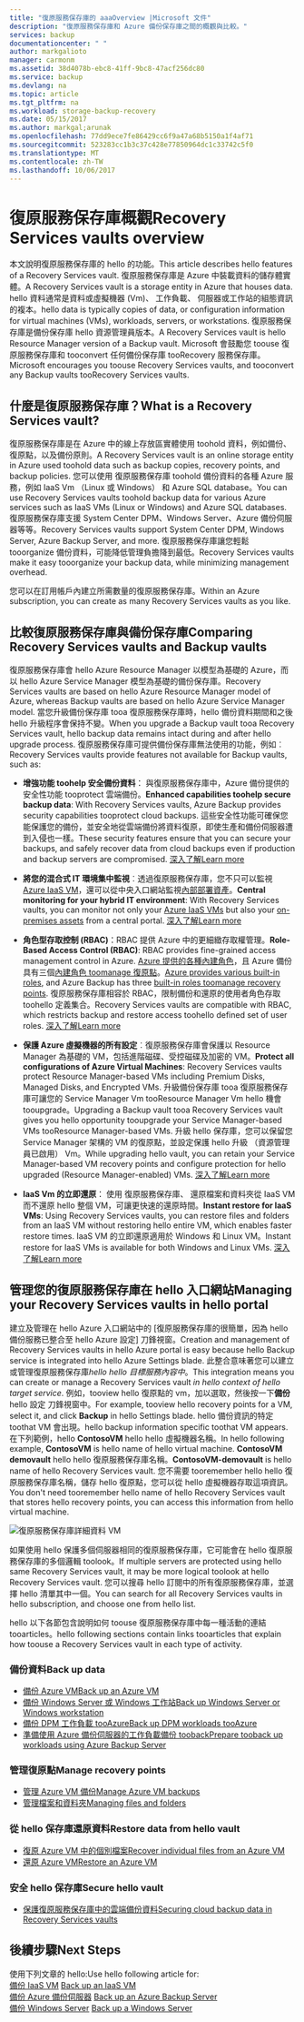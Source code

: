 ```yaml
---
title: "復原服務保存庫的 aaaOverview |Microsoft 文件"
description: "復原服務保存庫和 Azure 備份保存庫之間的概觀與比較。"
services: backup
documentationcenter: " "
author: markgalioto
manager: carmonm
ms.assetid: 38d4078b-ebc8-41ff-9bc8-47acf256dc80
ms.service: backup
ms.devlang: na
ms.topic: article
ms.tgt_pltfrm: na
ms.workload: storage-backup-recovery
ms.date: 05/15/2017
ms.author: markgal;arunak
ms.openlocfilehash: 77dd9ece7fe86429cc6f9a47a68b5150a1f4af71
ms.sourcegitcommit: 523283cc1b3c37c428e77850964dc1c33742c5f0
ms.translationtype: MT
ms.contentlocale: zh-TW
ms.lasthandoff: 10/06/2017
---
```

# <a name="recovery-services-vaults-overview"></a><span data-ttu-id="1b130-103">復原服務保存庫概觀</span><span class="sxs-lookup"><span data-stu-id="1b130-103">Recovery Services vaults overview</span></span>

<span data-ttu-id="1b130-104">本文說明復原服務保存庫的 hello 的功能。</span><span class="sxs-lookup"><span data-stu-id="1b130-104">This article describes hello features of a Recovery Services vault.</span></span> <span data-ttu-id="1b130-105">復原服務保存庫是 Azure 中裝載資料的儲存體實體。</span><span class="sxs-lookup"><span data-stu-id="1b130-105">A Recovery Services vault is a storage entity in Azure that houses data.</span></span> <span data-ttu-id="1b130-106">hello 資料通常是資料或虛擬機器 (Vm)、 工作負載、 伺服器或工作站的組態資訊的複本。</span><span class="sxs-lookup"><span data-stu-id="1b130-106">hello data is typically copies of data, or configuration information for virtual machines (VMs), workloads, servers, or workstations.</span></span> <span data-ttu-id="1b130-107">復原服務保存庫是備份保存庫 hello 資源管理員版本。</span><span class="sxs-lookup"><span data-stu-id="1b130-107">A Recovery Services vault is hello Resource Manager version of a Backup vault.</span></span> <span data-ttu-id="1b130-108">Microsoft 會鼓勵您 toouse 復原服務保存庫和 tooconvert 任何備份保存庫 tooRecovery 服務保存庫。</span><span class="sxs-lookup"><span data-stu-id="1b130-108">Microsoft encourages you toouse Recovery Services vaults, and tooconvert any Backup vaults tooRecovery Services vaults.</span></span>

## <a name="what-is-a-recovery-services-vault"></a><span data-ttu-id="1b130-109">什麼是復原服務保存庫？</span><span class="sxs-lookup"><span data-stu-id="1b130-109">What is a Recovery Services vault?</span></span>

<span data-ttu-id="1b130-110">復原服務保存庫是在 Azure 中的線上存放區實體使用 toohold 資料，例如備份、 復原點，以及備份原則。</span><span class="sxs-lookup"><span data-stu-id="1b130-110">A Recovery Services vault is an online storage entity in Azure used toohold data such as backup copies, recovery points, and backup policies.</span></span> <span data-ttu-id="1b130-111">您可以使用 復原服務保存庫 toohold 備份資料的各種 Azure 服務，例如 IaaS Vm （Linux 或 Windows） 和 Azure SQL database。</span><span class="sxs-lookup"><span data-stu-id="1b130-111">You can use Recovery Services vaults toohold backup data for various Azure services such as IaaS VMs (Linux or Windows) and Azure SQL databases.</span></span> <span data-ttu-id="1b130-112">復原服務保存庫支援 System Center DPM、Windows Server、Azure 備份伺服器等等。</span><span class="sxs-lookup"><span data-stu-id="1b130-112">Recovery Services vaults support System Center DPM, Windows Server, Azure Backup Server, and more.</span></span> <span data-ttu-id="1b130-113">復原服務保存庫讓您輕鬆 tooorganize 備份資料，可能降低管理負擔降到最低。</span><span class="sxs-lookup"><span data-stu-id="1b130-113">Recovery Services vaults make it easy tooorganize your backup data, while minimizing management overhead.</span></span>

<span data-ttu-id="1b130-114">您可以在訂用帳戶內建立所需數量的復原服務保存庫。</span><span class="sxs-lookup"><span data-stu-id="1b130-114">Within an Azure subscription, you can create as many Recovery Services vaults as you like.</span></span>

## <a name="comparing-recovery-services-vaults-and-backup-vaults"></a><span data-ttu-id="1b130-115">比較復原服務保存庫與備份保存庫</span><span class="sxs-lookup"><span data-stu-id="1b130-115">Comparing Recovery Services vaults and Backup vaults</span></span>

<span data-ttu-id="1b130-116">復原服務保存庫會 hello Azure Resource Manager 以模型為基礎的 Azure，而以 hello Azure Service Manager 模型為基礎的備份保存庫。</span><span class="sxs-lookup"><span data-stu-id="1b130-116">Recovery Services vaults are based on hello Azure Resource Manager model of Azure, whereas Backup vaults are based on hello Azure Service Manager model.</span></span> <span data-ttu-id="1b130-117">當您升級備份保存庫 tooa 復原服務保存庫時，hello 備份資料期間和之後 hello 升級程序會保持不變。</span><span class="sxs-lookup"><span data-stu-id="1b130-117">When you upgrade a Backup vault tooa Recovery Services vault, hello backup data remains intact during and after hello upgrade process.</span></span> <span data-ttu-id="1b130-118">復原服務保存庫可提供備份保存庫無法使用的功能，例如︰</span><span class="sxs-lookup"><span data-stu-id="1b130-118">Recovery Services vaults provide features not available for Backup vaults, such as:</span></span>

- <span data-ttu-id="1b130-119">**增強功能 toohelp 安全備份資料**： 與復原服務保存庫中，Azure 備份提供的安全性功能 tooprotect 雲端備份。</span><span class="sxs-lookup"><span data-stu-id="1b130-119">**Enhanced capabilities toohelp secure backup data**: With Recovery Services vaults, Azure Backup provides security capabilities tooprotect cloud backups.</span></span> <span data-ttu-id="1b130-120">這些安全性功能可確保您能保護您的備份，並安全地從雲端備份將資料復原，即使生產和備份伺服器遭到入侵也一樣。</span><span class="sxs-lookup"><span data-stu-id="1b130-120">These security features ensure that you can secure your backups, and safely recover data from cloud backups even if production and backup servers are compromised.</span></span> [<span data-ttu-id="1b130-121">深入了解</span><span class="sxs-lookup"><span data-stu-id="1b130-121">Learn more</span></span>](backup-azure-security-feature.md)

- <span data-ttu-id="1b130-122">**將您的混合式 IT 環境集中監視**︰透過復原服務保存庫，您不只可以監視 [Azure IaaS VM](backup-azure-manage-vms.md)，還可以從中央入口網站監視[內部部署資產](backup-azure-manage-windows-server.md#manage-backup-items)。</span><span class="sxs-lookup"><span data-stu-id="1b130-122">**Central monitoring for your hybrid IT environment**: With Recovery Services vaults, you can monitor not only your [Azure IaaS VMs](backup-azure-manage-vms.md) but also your [on-premises assets](backup-azure-manage-windows-server.md#manage-backup-items) from a central portal.</span></span> [<span data-ttu-id="1b130-123">深入了解</span><span class="sxs-lookup"><span data-stu-id="1b130-123">Learn more</span></span>](http://azure.microsoft.com/blog/alerting-and-monitoring-for-azure-backup)

- <span data-ttu-id="1b130-124">**角色型存取控制 (RBAC)**：RBAC 提供 Azure 中的更細緻存取權管理。</span><span class="sxs-lookup"><span data-stu-id="1b130-124">**Role-Based Access Control (RBAC)**: RBAC provides fine-grained access management control in Azure.</span></span> <span data-ttu-id="1b130-125">[Azure 提供的各種內建角色](../active-directory/role-based-access-built-in-roles.md)，且 Azure 備份具有三個[內建角色 toomanage 復原點](backup-rbac-rs-vault.md)。</span><span class="sxs-lookup"><span data-stu-id="1b130-125">[Azure provides various built-in roles](../active-directory/role-based-access-built-in-roles.md), and Azure Backup has three [built-in roles toomanage recovery points](backup-rbac-rs-vault.md).</span></span> <span data-ttu-id="1b130-126">復原服務保存庫相容於 RBAC，限制備份和還原的使用者角色存取 toohello 定義集合。</span><span class="sxs-lookup"><span data-stu-id="1b130-126">Recovery Services vaults are compatible with RBAC, which restricts backup and restore access toohello defined set of user roles.</span></span> [<span data-ttu-id="1b130-127">深入了解</span><span class="sxs-lookup"><span data-stu-id="1b130-127">Learn more</span></span>](backup-rbac-rs-vault.md)

- <span data-ttu-id="1b130-128">**保護 Azure 虛擬機器的所有設定**︰復原服務保存庫會保護以 Resource Manager 為基礎的 VM，包括進階磁碟、受控磁碟及加密的 VM。</span><span class="sxs-lookup"><span data-stu-id="1b130-128">**Protect all configurations of Azure Virtual Machines**: Recovery Services vaults protect Resource Manager-based VMs including Premium Disks, Managed Disks, and Encrypted VMs.</span></span> <span data-ttu-id="1b130-129">升級備份保存庫 tooa 復原服務保存庫可讓您的 Service Manager Vm tooResource Manager Vm hello 機會 tooupgrade。</span><span class="sxs-lookup"><span data-stu-id="1b130-129">Upgrading a Backup vault tooa Recovery Services vault gives you hello opportunity tooupgrade your Service Manager-based VMs tooResource Manager-based VMs.</span></span> <span data-ttu-id="1b130-130">升級 hello 保存庫，您可以保留您 Service Manager 架構的 VM 的復原點，並設定保護 hello 升級 （資源管理員已啟用） Vm。</span><span class="sxs-lookup"><span data-stu-id="1b130-130">While upgrading hello vault, you can retain your Service Manager-based VM recovery points and configure protection for hello upgraded (Resource Manager-enabled) VMs.</span></span> [<span data-ttu-id="1b130-131">深入了解</span><span class="sxs-lookup"><span data-stu-id="1b130-131">Learn more</span></span>](http://azure.microsoft.com/blog/azure-backup-recovery-services-vault-ga)

- <span data-ttu-id="1b130-132">**IaaS Vm 的立即還原**： 使用 復原服務保存庫、 還原檔案和資料夾從 IaaS VM 而不還原 hello 整個 VM，可讓更快速的還原時間。</span><span class="sxs-lookup"><span data-stu-id="1b130-132">**Instant restore for IaaS VMs**: Using Recovery Services vaults, you can restore files and folders from an IaaS VM without restoring hello entire VM, which enables faster restore times.</span></span> <span data-ttu-id="1b130-133">IaaS VM 的立即還原適用於 Windows 和 Linux VM。</span><span class="sxs-lookup"><span data-stu-id="1b130-133">Instant restore for IaaS VMs is available for both Windows and Linux VMs.</span></span> [<span data-ttu-id="1b130-134">深入了解</span><span class="sxs-lookup"><span data-stu-id="1b130-134">Learn more</span></span>](http://azure.microsoft.com/blog/instant-file-recovery-from-azure-linux-vm-backup-using-azure-backup-preview)

## <a name="managing-your-recovery-services-vaults-in-hello-portal"></a><span data-ttu-id="1b130-135">管理您的復原服務保存庫在 hello 入口網站</span><span class="sxs-lookup"><span data-stu-id="1b130-135">Managing your Recovery Services vaults in hello portal</span></span>
<span data-ttu-id="1b130-136">建立及管理在 hello Azure 入口網站中的 [復原服務保存庫的很簡單，因為 hello 備份服務已整合至 hello Azure 設定] 刀鋒視窗。</span><span class="sxs-lookup"><span data-stu-id="1b130-136">Creation and management of Recovery Services vaults in hello Azure portal is easy because hello Backup service is integrated into hello Azure Settings blade.</span></span> <span data-ttu-id="1b130-137">此整合意味著您可以建立或管理復原服務保存庫*hello hello 目標服務內容中*。</span><span class="sxs-lookup"><span data-stu-id="1b130-137">This integration means you can create or manage a Recovery Services vault *in hello context of hello target service*.</span></span> <span data-ttu-id="1b130-138">例如，tooview hello 復原點的 vm，加以選取，然後按一下**備份**hello 設定 刀鋒視窗中。</span><span class="sxs-lookup"><span data-stu-id="1b130-138">For example, tooview hello recovery points for a VM, select it, and click **Backup** in hello Settings blade.</span></span> <span data-ttu-id="1b130-139">hello 備份資訊的特定 toothat VM 會出現。</span><span class="sxs-lookup"><span data-stu-id="1b130-139">hello backup information specific toothat VM appears.</span></span> <span data-ttu-id="1b130-140">在下列範例，hello **ContosoVM** hello hello 虛擬機器名稱。</span><span class="sxs-lookup"><span data-stu-id="1b130-140">In hello following example, **ContosoVM** is hello name of hello virtual machine.</span></span> <span data-ttu-id="1b130-141">**ContosoVM demovault** hello hello 復原服務保存庫名稱。</span><span class="sxs-lookup"><span data-stu-id="1b130-141">**ContosoVM-demovault** is hello name of hello Recovery Services vault.</span></span> <span data-ttu-id="1b130-142">您不需要 tooremember hello hello 復原服務保存庫名稱，儲存 hello 復原點，您可以從 hello 虛擬機器存取這項資訊。</span><span class="sxs-lookup"><span data-stu-id="1b130-142">You don't need tooremember hello name of hello Recovery Services vault that stores hello recovery points, you can access this information from hello virtual machine.</span></span>  

![復原服務保存庫詳細資料 VM](./media/backup-azure-recovery-services-vault-overview/rs-vault-in-context.png)

<span data-ttu-id="1b130-144">如果使用 hello 保護多個伺服器相同的復原服務保存庫，它可能會在 hello 復原服務保存庫的多個邏輯 toolook。</span><span class="sxs-lookup"><span data-stu-id="1b130-144">If multiple servers are protected using hello same Recovery Services vault, it may be more logical toolook at hello Recovery Services vault.</span></span> <span data-ttu-id="1b130-145">您可以搜尋 hello 訂閱中的所有復原服務保存庫，並選擇 hello 清單其中一個。</span><span class="sxs-lookup"><span data-stu-id="1b130-145">You can search for all Recovery Services vaults in hello subscription, and choose one from hello list.</span></span>

<span data-ttu-id="1b130-146">hello 以下各節包含說明如何 toouse 復原服務保存庫中每一種活動的連結 tooarticles。</span><span class="sxs-lookup"><span data-stu-id="1b130-146">hello following sections contain links tooarticles that explain how toouse a Recovery Services vault in each type of activity.</span></span>

### <a name="back-up-data"></a><span data-ttu-id="1b130-147">備份資料</span><span class="sxs-lookup"><span data-stu-id="1b130-147">Back up data</span></span>
- [<span data-ttu-id="1b130-148">備份 Azure VM</span><span class="sxs-lookup"><span data-stu-id="1b130-148">Back up an Azure VM</span></span>](backup-azure-vms-first-look-arm.md)
- [<span data-ttu-id="1b130-149">備份 Windows Server 或 Windows 工作站</span><span class="sxs-lookup"><span data-stu-id="1b130-149">Back up Windows Server or Windows workstation</span></span>](backup-try-azure-backup-in-10-mins.md)
- [<span data-ttu-id="1b130-150">備份 DPM 工作負載 tooAzure</span><span class="sxs-lookup"><span data-stu-id="1b130-150">Back up DPM workloads tooAzure</span></span>](backup-azure-dpm-introduction.md)
- [<span data-ttu-id="1b130-151">準備使用 Azure 備份伺服器的工作負載備份 tooback</span><span class="sxs-lookup"><span data-stu-id="1b130-151">Prepare tooback up workloads using Azure Backup Server</span></span>](backup-azure-microsoft-azure-backup.md)

### <a name="manage-recovery-points"></a><span data-ttu-id="1b130-152">管理復原點</span><span class="sxs-lookup"><span data-stu-id="1b130-152">Manage recovery points</span></span>
- [<span data-ttu-id="1b130-153">管理 Azure VM 備份</span><span class="sxs-lookup"><span data-stu-id="1b130-153">Manage Azure VM backups</span></span>](backup-azure-manage-vms.md)
- [<span data-ttu-id="1b130-154">管理檔案和資料夾</span><span class="sxs-lookup"><span data-stu-id="1b130-154">Managing files and folders</span></span>](backup-azure-manage-windows-server.md)

### <a name="restore-data-from-hello-vault"></a><span data-ttu-id="1b130-155">從 hello 保存庫還原資料</span><span class="sxs-lookup"><span data-stu-id="1b130-155">Restore data from hello vault</span></span>
- [<span data-ttu-id="1b130-156">復原 Azure VM 中的個別檔案</span><span class="sxs-lookup"><span data-stu-id="1b130-156">Recover individual files from an Azure VM</span></span>](backup-azure-restore-files-from-vm.md)
- [<span data-ttu-id="1b130-157">還原 Azure VM</span><span class="sxs-lookup"><span data-stu-id="1b130-157">Restore an Azure VM</span></span>](backup-azure-arm-restore-vms.md)

### <a name="secure-hello-vault"></a><span data-ttu-id="1b130-158">安全 hello 保存庫</span><span class="sxs-lookup"><span data-stu-id="1b130-158">Secure hello vault</span></span>
- [<span data-ttu-id="1b130-159">保護復原服務保存庫中的雲端備份資料</span><span class="sxs-lookup"><span data-stu-id="1b130-159">Securing cloud backup data in Recovery Services vaults</span></span>](backup-azure-security-feature.md)



## <a name="next-steps"></a><span data-ttu-id="1b130-160">後續步驟</span><span class="sxs-lookup"><span data-stu-id="1b130-160">Next Steps</span></span>
<span data-ttu-id="1b130-161">使用下列文章的 hello:</span><span class="sxs-lookup"><span data-stu-id="1b130-161">Use hello following article for:</span></span></br><span data-ttu-id="1b130-162">
[備份 IaaS VM](backup-azure-arm-vms-prepare.md)</span><span class="sxs-lookup"><span data-stu-id="1b130-162">
[Back up an IaaS VM](backup-azure-arm-vms-prepare.md)</span></span></br><span data-ttu-id="1b130-163">
[備份 Azure 備份伺服器](backup-azure-microsoft-azure-backup.md)</span><span class="sxs-lookup"><span data-stu-id="1b130-163">
[Back up an Azure Backup Server](backup-azure-microsoft-azure-backup.md)</span></span></br><span data-ttu-id="1b130-164">
[備份 Windows Server](backup-configure-vault.md)</span><span class="sxs-lookup"><span data-stu-id="1b130-164">
[Back up a Windows Server](backup-configure-vault.md)</span></span>
